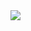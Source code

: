 <img align="right" src="https://github-readme-stats.vercel.app/api?username=WangDanPeng&show_icons=true">



